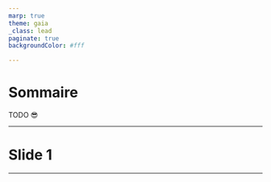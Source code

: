 ```yaml
---
marp: true
theme: gaia
_class: lead
paginate: true
backgroundColor: #fff

---
```

# Sommaire
TODO 😎

---
# Slide 1

---
<!--
Ressources :
- https://blog.google/technology/research/google-willow-quantum-chip/
-->
